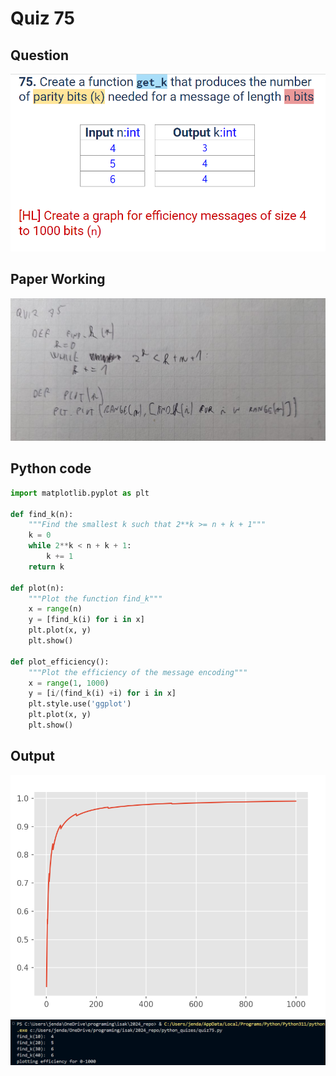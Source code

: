 # Quiz 75
## Question
![Question](/slides/75.png)

## Paper Working
![Working](/working/75.png)

## Python code
```python
import matplotlib.pyplot as plt

def find_k(n):
    """Find the smallest k such that 2**k >= n + k + 1"""
    k = 0
    while 2**k < n + k + 1:
        k += 1
    return k

def plot(n):
    """Plot the function find_k"""
    x = range(n)
    y = [find_k(i) for i in x]
    plt.plot(x, y)
    plt.show()

def plot_efficiency():
    """Plot the efficiency of the message encoding"""
    x = range(1, 1000)
    y = [i/(find_k(i) +i) for i in x]
    plt.style.use('ggplot')
    plt.plot(x, y)
    plt.show()
```
## Output
![](/output/75a.png)
![](/output/75b.png)
